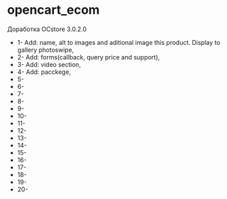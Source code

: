 # opencart_ecom

Доработка OCstore 3.0.2.0

* 1- Add: name, alt to images and aditional image this product. Display to gallery photoswipe,
* 2- Add: forms(callback, query price and support),
* 3- Add: video section,
* 4- Add: pacckege,
* 5-
* 6-
* 7-
* 8-
* 9-
* 10-
* 11-
* 12-
* 13-
* 14-
* 15-
* 16-
* 17-
* 18-
* 19-
* 20-
